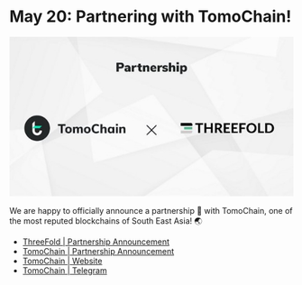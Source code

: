 # May 20: Partnering with TomoChain!

![](img/tomochainintro.jpg)

We are happy to officially announce a partnership 🤝 with TomoChain, one of the most reputed blockchains of South East Asia! 🌏

- [ThreeFold | Partnership Announcement](https://blog.threefold.io/blog/tfblog/posts/tomochain--threefold-joining-forces-to-decentralize-cloud-computing---tomochain-masternodes)
- [TomoChain | Partnership Announcement](https://medium.com/tomochain/tomochain-threefold-joining-forces-to-decentralize-cloud-computing-tomochain-masternodes-12004bfdf14f)
- [TomoChain | Website](https://www.tomochain.com/)
- [TomoChain | Telegram](https://t.me/TomoChainChannel)